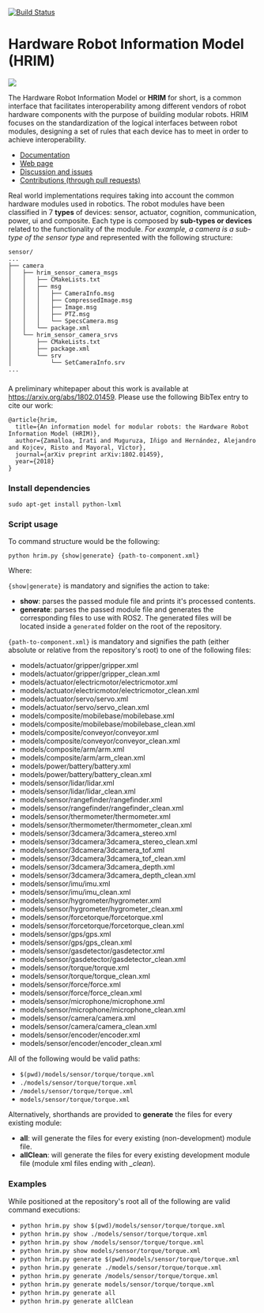 [![Build Status](https://travis-ci.org/erlerobot/HRIM.svg?branch=master)](https://travis-ci.org/erlerobot/HRIM)

# Hardware Robot Information Model (HRIM)

![](https://docs.h-ros.com/user/pages/04.HRIM/StandardLogicalInterface.jpg)

The Hardware Robot Information Model or **HRIM** for short, is a common interface that facilitates interoperability among different vendors of robot hardware components with the purpose of building modular robots. HRIM focuses on the standardization of the logical interfaces between robot modules, designing a set of rules that each device has to meet in order to achieve interoperability.

- [Documentation](https://docs.h-ros.com/hrim)
- [Web page](http://therobotmodel.com)
- [Discussion and issues](https://github.com/erlerobot/HRIM/issues)
- [Contributions (through pull requests)](https://github.com/erlerobot/HRIM/pulls)

Real world implementations requires taking into account the common hardware modules used in robotics. The robot modules have been classified in 7 **types** of devices: sensor, actuator, cognition, communication, power, ui and composite. Each type is composed by **sub-types or devices** related to the functionality of the module. *For example, a camera is a sub-type of the sensor type* and represented with the following structure:

```
sensor/
...
├── camera
│   ├── hrim_sensor_camera_msgs
│   │   ├── CMakeLists.txt
│   │   ├── msg
│   │   │   ├── CameraInfo.msg
│   │   │   ├── CompressedImage.msg
│   │   │   ├── Image.msg
│   │   │   ├── PTZ.msg
│   │   │   └── SpecsCamera.msg
│   │   └── package.xml
│   └── hrim_sensor_camera_srvs
│       ├── CMakeLists.txt
│       ├── package.xml
│       └── srv
│           └── SetCameraInfo.srv
...
```

###


A preliminary whitepaper about this work is available at https://arxiv.org/abs/1802.01459. Please use the following BibTex entry to cite our work:

```
@article{hrim,
  title={An information model for modular robots: the Hardware Robot Information Model (HRIM)},
  author={Zamalloa, Irati and Muguruza, Iñigo and Hernández, Alejandro and Kojcev, Risto and Mayoral, Víctor},
  journal={arXiv preprint arXiv:1802.01459},
  year={2018}
}
```

### Install dependencies
```
sudo apt-get install python-lxml
```

### Script usage

To command structure would be the following:
```
python hrim.py {show|generate} {path-to-component.xml}
```
Where:

`{show|generate}` is mandatory and signifies the action to take:
* **show**: parses the passed module file and prints it's processed contents.
* **generate**: parses the passed module file and generates the corresponding files to use with ROS2. The generated files will be located inside  a `generated` folder on the root of the repository.

`{path-to-component.xml}` is mandatory and signifies the path (either absolute or relative from the repository's root) to one of the following files:
* models/actuator/gripper/gripper.xml
* models/actuator/gripper/gripper_clean.xml
* models/actuator/electricmotor/electricmotor.xml
* models/actuator/electricmotor/electricmotor_clean.xml
* models/actuator/servo/servo.xml
* models/actuator/servo/servo_clean.xml
* models/composite/mobilebase/mobilebase.xml
* models/composite/mobilebase/mobilebase_clean.xml
* models/composite/conveyor/conveyor.xml
* models/composite/conveyor/conveyor_clean.xml
* models/composite/arm/arm.xml
* models/composite/arm/arm_clean.xml
* models/power/battery/battery.xml
* models/power/battery/battery_clean.xml
* models/sensor/lidar/lidar.xml
* models/sensor/lidar/lidar_clean.xml
* models/sensor/rangefinder/rangefinder.xml
* models/sensor/rangefinder/rangefinder_clean.xml
* models/sensor/thermometer/thermometer.xml
* models/sensor/thermometer/thermometer_clean.xml
* models/sensor/3dcamera/3dcamera_stereo.xml
* models/sensor/3dcamera/3dcamera_stereo_clean.xml
* models/sensor/3dcamera/3dcamera_tof.xml
* models/sensor/3dcamera/3dcamera_tof_clean.xml
* models/sensor/3dcamera/3dcamera_depth.xml
* models/sensor/3dcamera/3dcamera_depth_clean.xml
* models/sensor/imu/imu.xml
* models/sensor/imu/imu_clean.xml
* models/sensor/hygrometer/hygrometer.xml
* models/sensor/hygrometer/hygrometer_clean.xml
* models/sensor/forcetorque/forcetorque.xml
* models/sensor/forcetorque/forcetorque_clean.xml
* models/sensor/gps/gps.xml
* models/sensor/gps/gps_clean.xml
* models/sensor/gasdetector/gasdetector.xml
* models/sensor/gasdetector/gasdetector_clean.xml
* models/sensor/torque/torque.xml
* models/sensor/torque/torque_clean.xml
* models/sensor/force/force.xml
* models/sensor/force/force_clean.xml
* models/sensor/microphone/microphone.xml
* models/sensor/microphone/microphone_clean.xml
* models/sensor/camera/camera.xml
* models/sensor/camera/camera_clean.xml
* models/sensor/encoder/encoder.xml
* models/sensor/encoder/encoder_clean.xml


All of the following would be valid paths:
* `$(pwd)/models/sensor/torque/torque.xml`
* `./models/sensor/torque/torque.xml`
* `/models/sensor/torque/torque.xml`
* `models/sensor/torque/torque.xml`


Alternatively, shorthands are provided to **generate** the files for every existing module:
* **all**: will generate the files for every existing (non-development) module file.
* **allClean**: will generate the files for every existing development module file (module xml files ending with *_clean*).

### Examples

While positioned at the repository's root all of the following are valid command executions:

* `python hrim.py show $(pwd)/models/sensor/torque/torque.xml`
* `python hrim.py show ./models/sensor/torque/torque.xml`
* `python hrim.py show /models/sensor/torque/torque.xml`
* `python hrim.py show models/sensor/torque/torque.xml`
* `python hrim.py generate $(pwd)/models/sensor/torque/torque.xml`
* `python hrim.py generate ./models/sensor/torque/torque.xml`
* `python hrim.py generate /models/sensor/torque/torque.xml`
* `python hrim.py generate models/sensor/torque/torque.xml`
* `python hrim.py generate all`
* `python hrim.py generate allClean`

